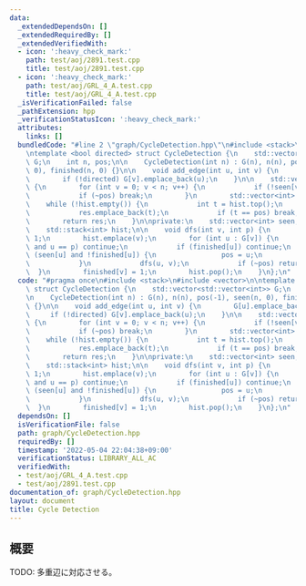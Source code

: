 ```yaml
---
data:
  _extendedDependsOn: []
  _extendedRequiredBy: []
  _extendedVerifiedWith:
  - icon: ':heavy_check_mark:'
    path: test/aoj/2891.test.cpp
    title: test/aoj/2891.test.cpp
  - icon: ':heavy_check_mark:'
    path: test/aoj/GRL_4_A.test.cpp
    title: test/aoj/GRL_4_A.test.cpp
  _isVerificationFailed: false
  _pathExtension: hpp
  _verificationStatusIcon: ':heavy_check_mark:'
  attributes:
    links: []
  bundledCode: "#line 2 \"graph/CycleDetection.hpp\"\n#include <stack>\n#include <vector>\n\
    \ntemplate <bool directed> struct CycleDetection {\n    std::vector<std::vector<int>>\
    \ G;\n    int n, pos;\n\n    CycleDetection(int n) : G(n), n(n), pos(-1), seen(n,\
    \ 0), finished(n, 0) {}\n\n    void add_edge(int u, int v) {\n        G[u].emplace_back(v);\n\
    \        if (!directed) G[v].emplace_back(u);\n    }\n\n    std::vector<int> build()\
    \ {\n        for (int v = 0; v < n; v++) {\n            if (!seen[v]) dfs(v, -1);\n\
    \            if (~pos) break;\n        }\n        std::vector<int> res;\n    \
    \    while (!hist.empty()) {\n            int t = hist.top();\n            hist.pop();\n\
    \            res.emplace_back(t);\n            if (t == pos) break;\n        }\n\
    \        return res;\n    }\n\nprivate:\n    std::vector<int> seen, finished;\n\
    \    std::stack<int> hist;\n\n    void dfs(int v, int p) {\n        seen[v] =\
    \ 1;\n        hist.emplace(v);\n        for (int u : G[v]) {\n            if (!directed\
    \ and u == p) continue;\n            if (finished[u]) continue;\n            if\
    \ (seen[u] and !finished[u]) {\n                pos = u;\n                return;\n\
    \            }\n            dfs(u, v);\n            if (~pos) return;\n      \
    \  }\n        finished[v] = 1;\n        hist.pop();\n    }\n};\n"
  code: "#pragma once\n#include <stack>\n#include <vector>\n\ntemplate <bool directed>\
    \ struct CycleDetection {\n    std::vector<std::vector<int>> G;\n    int n, pos;\n\
    \n    CycleDetection(int n) : G(n), n(n), pos(-1), seen(n, 0), finished(n, 0)\
    \ {}\n\n    void add_edge(int u, int v) {\n        G[u].emplace_back(v);\n   \
    \     if (!directed) G[v].emplace_back(u);\n    }\n\n    std::vector<int> build()\
    \ {\n        for (int v = 0; v < n; v++) {\n            if (!seen[v]) dfs(v, -1);\n\
    \            if (~pos) break;\n        }\n        std::vector<int> res;\n    \
    \    while (!hist.empty()) {\n            int t = hist.top();\n            hist.pop();\n\
    \            res.emplace_back(t);\n            if (t == pos) break;\n        }\n\
    \        return res;\n    }\n\nprivate:\n    std::vector<int> seen, finished;\n\
    \    std::stack<int> hist;\n\n    void dfs(int v, int p) {\n        seen[v] =\
    \ 1;\n        hist.emplace(v);\n        for (int u : G[v]) {\n            if (!directed\
    \ and u == p) continue;\n            if (finished[u]) continue;\n            if\
    \ (seen[u] and !finished[u]) {\n                pos = u;\n                return;\n\
    \            }\n            dfs(u, v);\n            if (~pos) return;\n      \
    \  }\n        finished[v] = 1;\n        hist.pop();\n    }\n};\n"
  dependsOn: []
  isVerificationFile: false
  path: graph/CycleDetection.hpp
  requiredBy: []
  timestamp: '2022-05-04 22:04:38+09:00'
  verificationStatus: LIBRARY_ALL_AC
  verifiedWith:
  - test/aoj/GRL_4_A.test.cpp
  - test/aoj/2891.test.cpp
documentation_of: graph/CycleDetection.hpp
layout: document
title: Cycle Detection
---
```


## 概要

TODO: 多重辺に対応させる。
